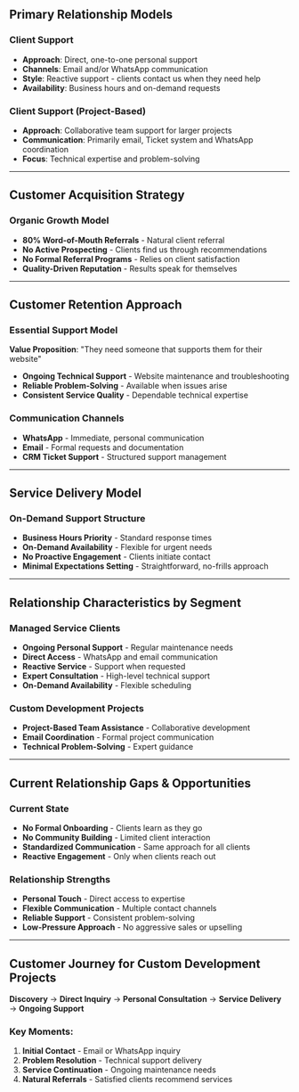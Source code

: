 ## **Primary Relationship Models**

### **Client Support**

- **Approach**: Direct, one-to-one personal support
- **Channels**: Email and/or WhatsApp communication
- **Style**: Reactive support - clients contact us when they need help
- **Availability**: Business hours and on-demand requests

### **Client Support (Project-Based)**

- **Approach**: Collaborative team support for larger projects
- **Communication**: Primarily email, Ticket system and WhatsApp coordination
- **Focus**: Technical expertise and problem-solving

---

## **Customer Acquisition Strategy**

### **Organic Growth Model**

- **80% Word-of-Mouth Referrals** - Natural client referral
- **No Active Prospecting** - Clients find us through recommendations
- **No Formal Referral Programs** - Relies on client satisfaction
- **Quality-Driven Reputation** - Results speak for themselves

---

## **Customer Retention Approach**

### **Essential Support Model**

**Value Proposition**: "They need someone that supports them for their website"

- **Ongoing Technical Support** - Website maintenance and troubleshooting
- **Reliable Problem-Solving** - Available when issues arise
- **Consistent Service Quality** - Dependable technical expertise

### **Communication Channels**

- **WhatsApp** - Immediate, personal communication
- **Email** - Formal requests and documentation
- **CRM Ticket Support** - Structured support management

---

## **Service Delivery Model**

### **On-Demand Support Structure**

- **Business Hours Priority** - Standard response times
- **On-Demand Availability** - Flexible for urgent needs
- **No Proactive Engagement** - Clients initiate contact
- **Minimal Expectations Setting** - Straightforward, no-frills approach

---

## **Relationship Characteristics by Segment**

### **Managed Service Clients**

- **Ongoing Personal Support** - Regular maintenance needs
- **Direct Access** - WhatsApp and email communication
- **Reactive Service** - Support when requested
- **Expert Consultation** - High-level technical support
- **On-Demand Availability** - Flexible scheduling

### **Custom Development Projects**

- **Project-Based Team Assistance** - Collaborative development
- **Email Coordination** - Formal project communication
- **Technical Problem-Solving** - Expert guidance

---

## **Current Relationship Gaps & Opportunities**

### **Current State**

- **No Formal Onboarding** - Clients learn as they go
- **No Community Building** - Limited client interaction
- **Standardized Communication** - Same approach for all clients
- **Reactive Engagement** - Only when clients reach out

### **Relationship Strengths**

- **Personal Touch** - Direct access to expertise
- **Flexible Communication** - Multiple contact channels
- **Reliable Support** - Consistent problem-solving
- **Low-Pressure Approach** - No aggressive sales or upselling

---

## **Customer Journey for Custom Development Projects**

**Discovery** → **Direct Inquiry** → **Personal Consultation** → **Service Delivery** → **Ongoing Support**

### Key Moments:

1. **Initial Contact** - Email or WhatsApp inquiry
2. **Problem Resolution** - Technical support delivery
3. **Service Continuation** - Ongoing maintenance needs
4. **Natural Referrals** - Satisfied clients recommend services
